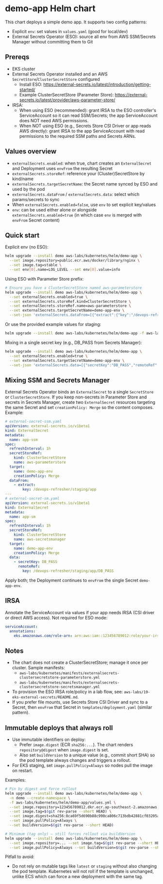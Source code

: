 # demo-app Helm chart

This chart deploys a simple demo app. It supports two config patterns:

- Explicit `env`: set values in `values.yaml` (good for local/dev)
- External Secrets Operator (ESO): source all env from AWS SSM/Secrets Manager without committing them to Git

## Prereqs

- EKS cluster
- External Secrets Operator installed and an AWS `SecretStore`/`ClusterSecretStore` configured
  - Install ESO: https://external-secrets.io/latest/introduction/getting-started/
  - Example ClusterSecretStore (Parameter Store): https://external-secrets.io/latest/provider/aws-parameter-store/
- IRSA:
  - When using ESO (recommended): grant IRSA to the ESO controller's ServiceAccount so it can read SSM/Secrets; the app ServiceAccount does NOT need AWS permissions.
  - When NOT using ESO (e.g., Secrets Store CSI Driver or app reads AWS directly): grant IRSA to the app ServiceAccount with read permissions to the required SSM paths and Secrets ARNs.

## Values overview

- `externalSecrets.enabled`: when true, chart creates an `ExternalSecret` and Deployment uses `envFrom` the resulting Secret
- `externalSecrets.storeRef`: reference your (Cluster)SecretStore by kind/name
- `externalSecrets.targetSecretName`: the Secret name synced by ESO and used by the pod
- `externalSecrets.dataFrom` / `externalSecrets.data`: select which params/secrets to sync
- When `externalSecrets.enabled=false`, use `env` to set explicit key/values
- `env`: can be used either alone or alongside `externalSecrets.enabled=true` (in which case `env` is merged with `envFrom` Secret content)

## Quick start

Explicit env (no ESO):

```bash
helm upgrade --install demo aws-labs/kubernetes/helm/demo-app \
  --set image.repository=public.ecr.aws/docker/library/nginx \
  --set image.tag=stable \
  --set env[0].name=LOG_LEVEL --set env[0].value=info
```

Using ESO with Parameter Store prefix:

```bash
# Ensure you have a ClusterSecretStore named aws-parameterstore
helm upgrade --install demo aws-labs/kubernetes/helm/demo-app \
  --set externalSecrets.enabled=true \
  --set externalSecrets.storeRef.kind=ClusterSecretStore \
  --set externalSecrets.storeRef.name=aws-parameterstore \
  --set externalSecrets.targetSecretName=demo-app-env \
  --set-json 'externalSecrets.dataFrom=[{"extract":{"key":"/devops-refresher/staging/app"}}]'
```

Or use the provided example values for staging:

```bash
helm upgrade --install demo aws-labs/kubernetes/helm/demo-app -f aws-labs/kubernetes/helm/demo-app/values.yml
```

Mixing in a single secret key (e.g., DB_PASS from Secrets Manager):

```bash
helm upgrade --install demo aws-labs/kubernetes/helm/demo-app \
  --set externalSecrets.enabled=true \
  --set externalSecrets.targetSecretName=demo-app-env \
  --set-json 'externalSecrets.data=[{"secretKey":"DB_PASS","remoteRef":{"key":"/devops-refresher/staging/app/DB_PASS"}}]'
```

## Mixing SSM and Secrets Manager

External Secrets Operator binds an `ExternalSecret` to a single `SecretStore` or `ClusterSecretStore`. If you keep non-secrets in Parameter Store and secrets in Secrets Manager, create two `ExternalSecret` resources targeting the same Secret and set `creationPolicy: Merge` so the content composes. Example:

```yaml
# external-secret-ssm.yaml
apiVersion: external-secrets.io/v1beta1
kind: ExternalSecret
metadata:
  name: app-ssm
spec:
  refreshInterval: 1h
  secretStoreRef:
    kind: ClusterSecretStore
    name: aws-parameterstore
  target:
    name: demo-app-env
    creationPolicy: Merge
  dataFrom:
    - extract:
        key: /devops-refresher/staging/app
---
# external-secret-sm.yaml
apiVersion: external-secrets.io/v1beta1
kind: ExternalSecret
metadata:
  name: app-sm
spec:
  refreshInterval: 1h
  secretStoreRef:
    kind: ClusterSecretStore
    name: aws-secretsmanager
  target:
    name: demo-app-env
    creationPolicy: Merge
  data:
    - secretKey: DB_PASS
      remoteRef:
        key: /devops-refresher/staging/app/DB_PASS
```

Apply both; the Deployment continues to `envFrom` the single Secret `demo-app-env`.

## IRSA

Annotate the ServiceAccount via values if your app needs IRSA (CSI driver or direct AWS access). Not required for ESO mode:

```yaml
serviceAccount:
  annotations:
    eks.amazonaws.com/role-arn: arn:aws:iam::123456789012:role/your-irsa-role
```

## Notes

- The chart does not create a ClusterSecretStore; manage it once per cluster. Sample manifests:
  - `aws-labs/kubernetes/manifests/externalsecrets-clustersecretstore-parameterstore.yml`
  - `aws-labs/kubernetes/manifests/externalsecrets-clustersecretstore-secretsmanager.yml`
- To provision the ESO IRSA role/policy in a lab flow, see: `aws-labs/19-eks-external-secrets/README.md`.
- If you prefer file mounts, use Secrets Store CSI Driver and sync to a Secret, then `envFrom` that Secret in `templates/deployment.yaml` (similar pattern).

## Immutable deploys that always roll

- Use immutable identifiers on deploy:
  - Prefer `image.digest` (ECR `sha256:...`). The chart renders `repository@digest` when `image.digest` is set.
  - Also set `buildVersion` to a unique value (e.g., commit short SHA) so the pod template always changes and triggers a rollout.
- For EKS staging, set `image.pullPolicy=Always` so nodes pull the image on restart.

Examples:

```bash
# Pin by digest and force rollout
helm upgrade --install demo aws-labs/kubernetes/helm/demo-app \
  -n demo --create-namespace \
  -f aws-labs/kubernetes/helm/demo-app/values.yml \
  --set image.repository=123456789012.dkr.ecr.ap-southeast-2.amazonaws.com/demo-node-app \
  --set image.tag=$(git rev-parse --short HEAD) \
  --set image.digest=sha256:8ca69f5d690b88c990ca806c713bdb42881cf03205af1353d7286fcf908a38f1 \
  --set image.pullPolicy=Always \
  --set buildVersion=$(git rev-parse --short HEAD)

# Minimum (tag only) — still forces rollout via buildVersion
helm upgrade --install demo aws-labs/kubernetes/helm/demo-app \
  --set image.repository=... --set image.tag=$(git rev-parse --short HEAD) \
  --set image.pullPolicy=Always --set buildVersion=$(git rev-parse --short HEAD)
```

Pitfall to avoid:

- Do not rely on mutable tags like `latest` or `staging` without also changing the pod template. Kubernetes will not roll if the template is unchanged, unlike ECS which can force a new deployment with the same tag.
